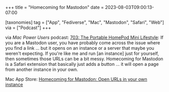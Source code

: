 +++
title = "Homecoming for Mastodon"
date = 2023-08-03T09:00:13-07:00

[taxonomies]
tag = ["App", "Fediverse", "Mac", "Mastodon", "Safari", "Web"]
via = ["Podcast"]
+++

via _Mac Power Users_ podcast: [703: The Portable HomePod Mini Lifestyle](https://overcast.fm/+FrCHqADww/22:30): If you are a Mastodon user, you have probably come across the issue where you find a link ... but it opens on an instance or a server that maybe you weren't expecting. If you're like me and run [an instance] just for yourself, then sometimes those URLs can be a bit messy. Homecoming for Mastodon is a Safari extension that basically just adds a button ... it will open a page from another instance in your own.

<!-- more -->

Mac App Store: [Homecoming for Mastodon: Open URLs in your own instance](https://apps.apple.com/us/app/homecoming-for-mastodon/id1666139593)
